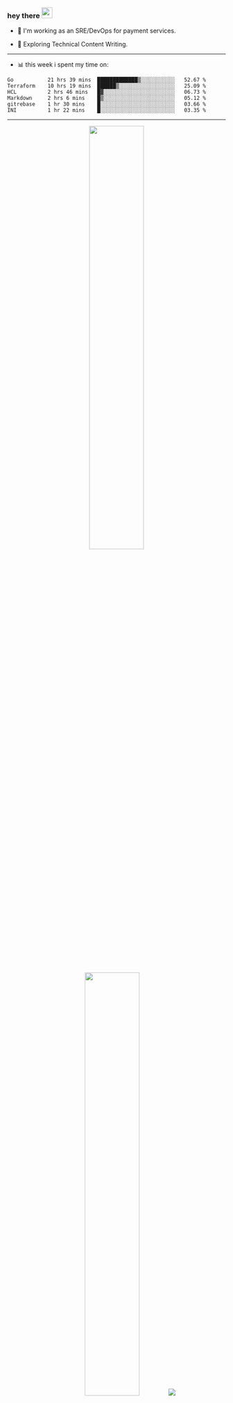 ### hey there <img src="https://media.giphy.com/media/hvRJCLFzcasrR4ia7z/giphy.gif" width="25px">

- :telescope: I'm working as an SRE/DevOps for payment services.

- :seedling: Exploring Technical Content Writing.

---

- :bar_chart: this week i spent my time on:

<!--START_SECTION:waka-->

```text
Go           21 hrs 39 mins  █████████████▒░░░░░░░░░░░   52.67 %
Terraform    10 hrs 19 mins  ██████▒░░░░░░░░░░░░░░░░░░   25.09 %
HCL          2 hrs 46 mins   █▓░░░░░░░░░░░░░░░░░░░░░░░   06.73 %
Markdown     2 hrs 6 mins    █▒░░░░░░░░░░░░░░░░░░░░░░░   05.12 %
gitrebase    1 hr 30 mins    █░░░░░░░░░░░░░░░░░░░░░░░░   03.66 %
INI          1 hr 22 mins    █░░░░░░░░░░░░░░░░░░░░░░░░   03.35 %
```

<!--END_SECTION:waka-->

---

<p align="center">
  <img height="50%" width="auto" src ="https://github-readme-stats.vercel.app/api?username=chcdc&show_icons=true&count_private=true&theme=darcula&hide_border=true&hide=issues,contribs&bg_color=00000000">
  <img height="50%" width="auto" src ="https://github-readme-stats.vercel.app/api/top-langs/?username=chcdc&layout=compact&hide_border=true&theme=darcula&bg_color=00000000&langs_count=6&hide=jupyter%20notebook,tex,css,php">
  <img src ="https://github-readme-streak-stats.herokuapp.com?user=chcdc&theme=darcula&hide_border=true&background=FFFFFF00">
  <br>
  <br>
</p>

---
<!--
🏢 The Office quote of day
-->

